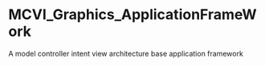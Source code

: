 # MCVI_Graphics_ApplicationFrameWork
A model controller intent view  architecture base application framework 
